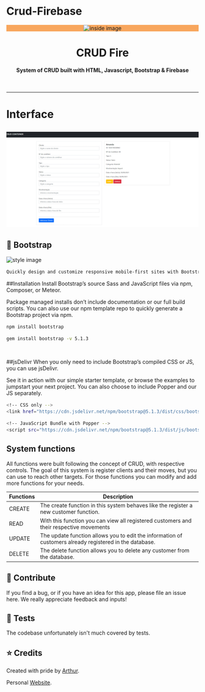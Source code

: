 # Crud-Firebase

<p align="center" style="background-color: #F8A65D;">
    <img alt="inside image" src="https://res.cloudinary.com/practicaldev/image/fetch/s--lujt_aSx--/c_imagga_scale,f_auto,fl_progressive,h_420,q_auto,w_1000/https://dev-to-uploads.s3.amazonaws.com/i/sd35dnqzrrjhhlz93zzf.png" width="580px">
    <h1 align="center">CRUD Fire</h1>
</p>
<h4 align="center">System of CRUD built with HTML, Javascript, Bootstrap & Firebase</h4>


<br />

---

# Interface

![FIREBASE!](https://github.com/Arthur756/Crud-Firebase/blob/71a89fc97fffcc17bfdfbabcad3b657b3602e31a/fire.jpg)
---


## :hammer: Bootstrap

<img alt="style image" src="https://upload.wikimedia.org/wikipedia/commons/b/b2/Bootstrap_logo.svg" width="200px">

```bash
Quickly design and customize responsive mobile-first sites with Bootstrap, the world’s most popular front-end open source toolkit, featuring Sass variables and mixins, responsive grid system, extensive prebuilt components, and powerful JavaScript plugins.
```

##Installation
Install Bootstrap’s source Sass and JavaScript files via npm, Composer, or Meteor.

Package managed installs don’t include documentation or our full build scripts. You can also use our npm template repo to quickly generate a Bootstrap project via npm.

```bash
npm install bootstrap
```


```bash
gem install bootstrap -v 5.1.3
```
<br/>

##jsDelivr
When you only need to include Bootstrap’s compiled CSS or JS, you can use jsDelivr.

See it in action with our simple starter template, or browse the examples to jumpstart your next project. You can also choose to include Popper and our JS separately.

```bash
<!-- CSS only -->
<link href="https://cdn.jsdelivr.net/npm/bootstrap@5.1.3/dist/css/bootstrap.min.css" rel="stylesheet" integrity="sha384-1BmE4kWBq78iYhFldvKuhfTAU6auU8tT94WrHftjDbrCEXSU1oBoqyl2QvZ6jIW3" crossorigin="anonymous">
```


```bash
<!-- JavaScript Bundle with Popper -->
<script src="https://cdn.jsdelivr.net/npm/bootstrap@5.1.3/dist/js/bootstrap.bundle.min.js" integrity="sha384-ka7Sk0Gln4gmtz2MlQnikT1wXgYsOg+OMhuP+IlRH9sENBO0LRn5q+8nbTov4+1p" crossorigin="anonymous"></script>
```


## System functions

All functions were built following the concept of CRUD, with respective controls. The goal of this system is register clients and their moves, but you can use to reach other targets. For those functions you can modify and add more functions for your needs.

| Functions                  | Description                                                 |    
| ------------------------ | -------------------------------------------------------------- |
| CREATE |  The create function in this system behaves like the register a new customer function.|
| READ  | With this function you can view all registered customers and their respective movements |
| UPDATE    |The update function allows you to edit the information of customers already registered in the database.|  
| DELETE  | The delete function allows you to delete any customer from the database.   |

## :raising_hand: Contribute

If you find a bug, or if you have an idea for this app, please file an issue here. We really appreciate feedback and inputs!

## :microscope: Tests

The codebase unfortunately isn't much covered by tests.


## :star: Credits

Created with pride by [Arthur](www.linkedin.com/in/arthur-belfort-7568b8f34).

Personal [Website](https://abdesign20artc6cf.myportfolio.com/).
